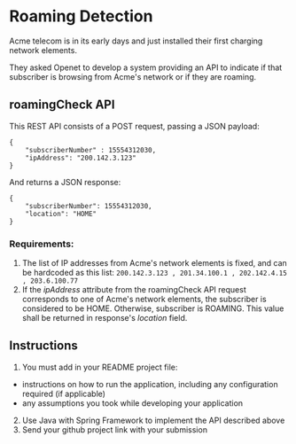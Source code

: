 # Roaming Detection
Acme telecom is in its early days and just installed their first charging network elements.

They asked Openet to develop a system providing an API to indicate if that subscriber is browsing from Acme's network or if they are roaming.

## roamingCheck API

This REST API consists of a POST request, passing a JSON payload:
```
{
    "subscriberNumber" : 15554312030,
    "ipAddress": "200.142.3.123"
}
```

And returns a JSON response:
```
{
    "subscriberNumber": 15554312030,
    "location": "HOME"
}
```

### Requirements:
1. The list of IP addresses from Acme's network elements is fixed, and can be hardcoded as this list: `200.142.3.123 , 201.34.100.1 , 202.142.4.15 , 203.6.100.77`
2. If the _ipAddress_ attribute from the roamingCheck API request corresponds to one of Acme's network elements, the subscriber is considered to be HOME. Otherwise, subscriber is ROAMING. This value shall be returned in response's _location_ field.

## Instructions
1. You must add in your README project file: 
  - instructions on how to run the application, including any configuration required (if applicable)
  - any assumptions you took while developing your application
2. Use Java with Spring Framework to implement the API described above
2. Send your github project link with your submission
